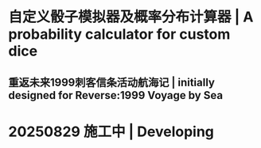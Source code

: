 # 自定义骰子模拟器及概率分布计算器 | A probability calculator for custom dice
## 重返未来1999刺客信条活动航海记 | initially designed for Reverse:1999 Voyage by Sea

# 20250829 施工中 | Developing